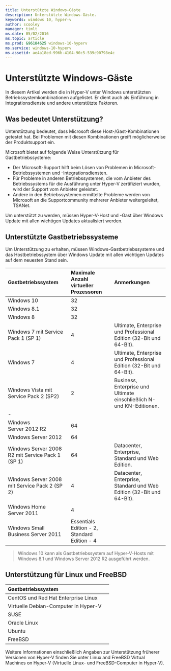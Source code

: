 ```yaml
---
title: Unterstützte Windows-Gäste
description: Unterstützte Windows-Gäste.
keywords: windows 10, hyper-v
author: scooley
manager: timlt
ms.date: 05/02/2016
ms.topic: article
ms.prod: &96184625 windows-10-hyperv
ms.service: windows-10-hyperv
ms.assetid: ae4a18ed-996b-4104-90c5-539c90798e4c
---
```


# Unterstützte Windows-Gäste

In diesem Artikel werden die in Hyper-V unter Windows unterstützten Betriebssystemkombinationen aufgelistet. Er dient auch als Einführung in Integrationsdienste und andere unterstützte Faktoren.

## Was bedeutet Unterstützung?

Unterstützung bedeutet, dass Microsoft diese Host-/Gast-Kombinationen getestet hat. Bei Problemen mit diesen Kombinationen greift möglicherweise der Produktsupport ein.

Microsoft bietet auf folgende Weise Unterstützung für Gastbetriebssysteme:
* Der Microsoft-Support hilft beim Lösen von Problemen in Microsoft-Betriebssystemen und -Integrationsdiensten.
* Für Probleme in anderen Betriebssystemen, die vom Anbieter des Betriebssystems für die Ausführung unter Hyper-V zertifiziert wurden, wird der Support vom Anbieter geleistet.
* Andere in den Betriebssystemen ermittelte Probleme werden von Microsoft an die Supportcommunity mehrerer Anbieter weitergeleitet, <g id="2CapsExtId1" ctype="x-link"><g id="2CapsExtId2" ctype="x-linkText">TSANet</g><g id="2CapsExtId3" ctype="x-title"></g></g>.

Um unterstützt zu werden, müssen Hyper-V-Host und -Gast über Windows Update mit allen wichtigen Updates aktualisiert werden.

## Unterstützte Gastbetriebssysteme

Um Unterstützung zu erhalten, müssen Windows-Gastbetriebssysteme und das Hostbetriebssystem über Windows Update mit allen wichtigen Updates auf dem neuesten Stand sein.

| Gastbetriebssystem| Maximale Anzahl virtueller Prozessoren| Anmerkungen|
|:-----|:-----|:-----|
| Windows 10| 32| |
| Windows 8.1| 32| |
| Windows 8| 32| |
| Windows 7 mit Service Pack 1 (SP 1)| 4| Ultimate, Enterprise und Professional Edition (32-Bit und 64-Bit).|
| Windows 7| 4| Ultimate, Enterprise und Professional Edition (32-Bit und 64-Bit).|
| Windows Vista mit Service Pack 2 (SP2)| 2| Business, Enterprise und Ultimate einschließlich N- und KN-Editionen.|
| -| | |
| Windows Server 2012 R2| 64| |
| Windows Server 2012| 64| |
| Windows Server 2008 R2 mit Service Pack 1 (SP 1)| 64| Datacenter, Enterprise, Standard und Web Edition.|
| Windows Server 2008 mit Service Pack 2 (SP 2)| 4| Datacenter, Enterprise, Standard und Web Edition (32-Bit und 64-Bit).|
| Windows Home Server 2011| 4| |
| Windows Small Business Server 2011| Essentials Edition - 2, Standard Edition - 4| |

> Windows 10 kann als Gastbetriebssystem auf Hyper-V-Hosts mit Windows 8.1 und Windows Server 2012 R2 ausgeführt werden.

## Unterstützung für Linux und FreeBSD

| Gastbetriebssystem| |
|:-----|:------|
| <g id="1CapsExtId1" ctype="x-link"><g id="1CapsExtId2" ctype="x-linkText">CentOS und Red Hat Enterprise Linux </g><g id="1CapsExtId3" ctype="x-title"></g></g>| |
| <g id="1CapsExtId1" ctype="x-link"><g id="1CapsExtId2" ctype="x-linkText">Virtuelle Debian-Computer in Hyper-V</g><g id="1CapsExtId3" ctype="x-title"></g></g>| |
| <g id="1CapsExtId1" ctype="x-link"><g id="1CapsExtId2" ctype="x-linkText">SUSE</g><g id="1CapsExtId3" ctype="x-title"></g></g>| |
| <g id="1CapsExtId1" ctype="x-link"><g id="1CapsExtId2" ctype="x-linkText">Oracle Linux</g><g id="1CapsExtId3" ctype="x-title"></g></g>| |
| <g id="1CapsExtId1" ctype="x-link"><g id="1CapsExtId2" ctype="x-linkText">Ubuntu</g><g id="1CapsExtId3" ctype="x-title"></g></g>| |
| <g id="1CapsExtId1" ctype="x-link"><g id="1CapsExtId2" ctype="x-linkText">FreeBSD</g><g id="1CapsExtId3" ctype="x-title"></g></g>| |

Weitere Informationen einschließlich Angaben zur Unterstützung früherer Versionen von Hyper-V finden Sie unter <g id="2CapsExtId1" ctype="x-link"><g id="2CapsExtId2" ctype="x-linkText">Linux and FreeBSD Virtual Machines on Hyper-V</g><g id="2CapsExtId3" ctype="x-title"></g></g> (Virtuelle Linux- und FreeBSD-Computer in Hyper-V).






<!--HONumber=May16_HO1-->


